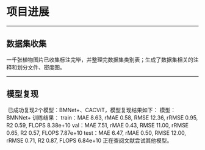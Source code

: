 # 项目进展

---

## 数据集收集

​       一千张植物图片已收集标注完毕，并整理完数据集类别表；生成了数据集相关的注释和划分文件、密度图。

---

## 模型复现

​       已成功复现2个模型：BMNet+、CACViT，模型复现结果如下：
模型：BMNNet+
训练结果：
train：MAE 8.63, rMAE 0.58, RMSE 12.36, rRMSE 0.95, R2 0.59, FLOPS 8.38e+10
val：MAE 7.51, rMAE 0.43, RMSE 11.00, rRMSE 0.65, R2 0.57, FLOPS 7.87e+10
test：MAE 6.47, rMAE 0.50, RMSE 12.00, rRMSE 0.71, R2 0.87, FLOPS 6.84e+10
       正在查阅文献尝试其他模型。

